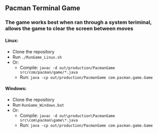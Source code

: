 ## Pacman Terminal Game

### The game works best when ran through a system teriminal, allows the game to clear the screen between moves



#### Linux:
- Clone the repository
- Run `./RunGame_Linux.sh`
- Or:
  - Compile: `javac -d out/production/PacmanGame src/com/pacman/game/*.java`
  - Run: `java -cp out/production/PacmanGame com.pacman.game.Game`

#### Windows:
- Clone the repository
- Run `RunGame_Windows.bat`
- Or:
  - Compile: `javac -d out\production\PacmanGame src\com\pacman\game\*.java`
  - Run: `java -cp out/production/PacmanGame com.pacman.game.Game`
